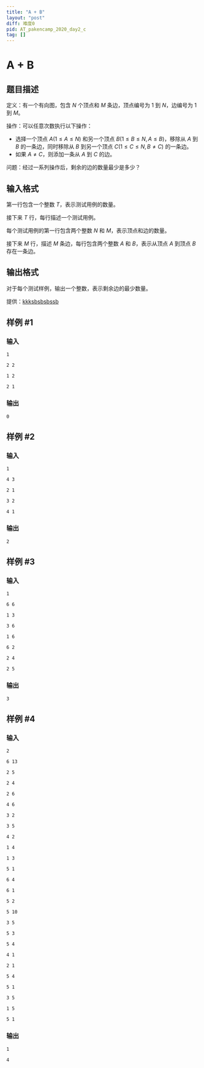 ```yaml
---
title: "A + B"
layout: "post"
diff: 难度0
pid: AT_pakencamp_2020_day2_c
tag: []
---
```


# A + B

## 题目描述

定义：有一个有向图，包含 $N$ 个顶点和 $M$ 条边，顶点编号为 $1$ 到 $N$，边编号为 $1$ 到 $M$。

操作：可以任意次数执行以下操作：
- 选择一个顶点 $A(1 \le A \le N)$ 和另一个顶点 $B(1 \le B \le N,A \le B)$，移除从 $A$ 到 $B$ 的一条边，同时移除从 $B$ 到另一个顶点 $C(1 \le C \le N,B \ne C)$ 的一条边。
- 如果 $A \ne C$，则添加一条从 $A$ 到 $C$ 的边。

问题：经过一系列操作后，剩余的边的数量最少是多少？

## 输入格式

第一行包含一个整数 $T$，表示测试用例的数量。

接下来 $T$ 行，每行描述一个测试用例。

每个测试用例的第一行包含两个整数 $N$ 和 $M$，表示顶点和边的数量。

接下来 $M$ 行，描述 $M$ 条边，每行包含两个整数 $A$ 和 $B$，表示从顶点 $A$ 到顶点 $B$ 存在一条边。

## 输出格式

对于每个测试样例，输出一个整数，表示剩余边的最少数量。

提供：[$\text{kkksbsbsbssb}$](/user/1001552)

## 样例 #1

### 输入

```
1
2 2
1 2
2 1
```

### 输出

```
0
```

## 样例 #2

### 输入

```
1
4 3
2 1
3 2
4 1
```

### 输出

```
2
```

## 样例 #3

### 输入

```
1
6 6
1 3
3 6
1 6
6 2
2 4
2 5
```

### 输出

```
3
```

## 样例 #4

### 输入

```
2
6 13
2 5
2 4
2 6
4 6
3 2
3 5
4 2
1 4
1 3
5 1
6 4
6 1
5 2
5 10
3 5
5 3
5 4
4 1
2 1
5 4
5 1
3 5
1 5
5 1
```

### 输出

```
1
4
```

